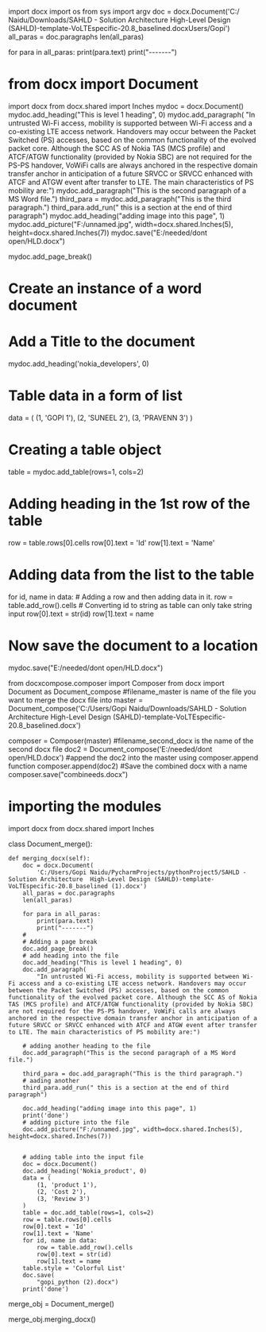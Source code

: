 import docx
import os
from sys import argv
doc = docx.Document('C:/ Naidu/Downloads/SAHLD - Solution Architecture  High-Level Design (SAHLD)-template-VoLTEspecific-20.8_baselined.docxUsers/Gopi')
all_paras = doc.paragraphs
len(all_paras)

for para in all_paras:
    print(para.text)
    print("-------")








# from docx import Document

import docx
from docx.shared import Inches
mydoc = docx.Document()
mydoc.add_heading("This is level 1 heading", 0)
mydoc.add_paragraph(
    "In untrusted Wi-Fi access, mobility is supported between Wi-Fi access and a co-existing LTE access network. Handovers may occur between the Packet Switched (PS) accesses, based on the common functionality of the evolved packet core. Although the SCC AS of Nokia TAS (MCS profile) and ATCF/ATGW functionality (provided by Nokia SBC) are not required for the PS-PS handover, VoWiFi calls are always anchored in the respective domain transfer anchor in anticipation of a future SRVCC or SRVCC enhanced with ATCF and ATGW event after transfer to LTE. The main characteristics of PS mobility are:")
mydoc.add_paragraph("This is the second paragraph of a MS Word file.")
third_para = mydoc.add_paragraph("This is the third paragraph.")
third_para.add_run(" this is a section at the end of third paragraph")
mydoc.add_heading("adding image into this page", 1)
mydoc.add_picture("F:/unnamed.jpg", width=docx.shared.Inches(5), height=docx.shared.Inches(7))
mydoc.save("E:/needed/dont open/HLD.docx")

mydoc.add_page_break()
# Create an instance of a word document


# Add a Title to the document
mydoc.add_heading('nokia_developers', 0)

# Table data in a form of list
data = (
    (1, 'GOPI 1'),
    (2, 'SUNEEL 2'),
    (3, 'PRAVENN 3')
)

# Creating a table object
table = mydoc.add_table(rows=1, cols=2)

# Adding heading in the 1st row of the table
row = table.rows[0].cells
row[0].text = 'Id'
row[1].text = 'Name'

# Adding data from the list to the table
for id, name in data:
    # Adding a row and then adding data in it.
    row = table.add_row().cells
    # Converting id to string as table can only take string input
    row[0].text = str(id)
    row[1].text = name

# Now save the document to a location
mydoc.save("E:/needed/dont open/HLD.docx")








from docxcompose.composer import Composer
from docx import Document as Document_compose
#filename_master is name of the file you want to merge the docx file into
master = Document_compose('C:/Users/Gopi Naidu/Downloads/SAHLD - Solution Architecture  High-Level Design (SAHLD)-template-VoLTEspecific-20.8_baselined.docx')

composer = Composer(master)
#filename_second_docx is the name of the second docx file
doc2 = Document_compose('E:/needed/dont open/HLD.docx')
#append the doc2 into the master using composer.append function
composer.append(doc2)
#Save the combined docx with a name
composer.save("combineeds.docx")












# importing the modules
import docx
from docx.shared import Inches


class Document_merge():

    def merging_docx(self):
        doc = docx.Document(
            'C:/Users/Gopi Naidu/PycharmProjects/pythonProject5/SAHLD - Solution Architecture  High-Level Design (SAHLD)-template-VoLTEspecific-20.8_baselined (1).docx')
        all_paras = doc.paragraphs
        len(all_paras)

        for para in all_paras:
            print(para.text)
            print("-------")
        #
        # Adding a page break
        doc.add_page_break()
        # add heading into the file
        doc.add_heading("This is level 1 heading", 0)
        doc.add_paragraph(
            "In untrusted Wi-Fi access, mobility is supported between Wi-Fi access and a co-existing LTE access network. Handovers may occur between the Packet Switched (PS) accesses, based on the common functionality of the evolved packet core. Although the SCC AS of Nokia TAS (MCS profile) and ATCF/ATGW functionality (provided by Nokia SBC) are not required for the PS-PS handover, VoWiFi calls are always anchored in the respective domain transfer anchor in anticipation of a future SRVCC or SRVCC enhanced with ATCF and ATGW event after transfer to LTE. The main characteristics of PS mobility are:")

        # adding another heading to the file
        doc.add_paragraph("This is the second paragraph of a MS Word file.")

        third_para = doc.add_paragraph("This is the third paragraph.")
        # aading another
        third_para.add_run(" this is a section at the end of third paragraph")

        doc.add_heading("adding image into this page", 1)
        print('done')
        # adding picture into the file
        doc.add_picture("F:/unnamed.jpg", width=docx.shared.Inches(5), height=docx.shared.Inches(7))


        # adding table into the input file
        doc = docx.Document()
        doc.add_heading('Nokia_product', 0)
        data = (
            (1, 'product 1'),
            (2, 'Cost 2'),
            (3, 'Review 3')
        )
        table = doc.add_table(rows=1, cols=2)
        row = table.rows[0].cells
        row[0].text = 'Id'
        row[1].text = 'Name'
        for id, name in data:
            row = table.add_row().cells
            row[0].text = str(id)
            row[1].text = name
        table.style = 'Colorful List'
        doc.save(
            "gopi_python (2).docx")
        print('done')


merge_obj = Document_merge()

merge_obj.merging_docx()













